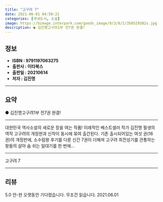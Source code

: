 ```yaml
---
title: "고구려 7"
date: 2021-06-01 04:50:21
categories: [국내도서, 소설]
image: https://bimage.interpark.com/goods_image/9/3/8/2/350529382s.jpg
description: ● 김진명고구려1부 전7권 완결!
---
```


## **정보**

- **ISBN : 9791197063275**
- **출판사 : 이타북스**
- **출판일 : 20210614**
- **저자 : 김진명**

------



## **요약**

●  김진명고구려1부 전7권 완결!

------

대한민국 역사소설의 새로운 장을 여는 작품! 이례적인 베스트셀러 작가 김진명 필생의 역작 고구려의 개정판과 신작이 동시에 묶여 출간된다. 기존 출시되어있는 여섯 권(16권)의 개정판에, 소수림왕 후기를 다룬 신간 7권이 더해져 고구려 최전성기를 관통하는 왕들의 살아 숨 쉬는 일대기를 한 번에... 

------


고구려 7 

------


## **리뷰** 

5.0 안-현 오랫동안 기다렸습니다. 무조건 읽습니다.  2021.06.01 <br/>